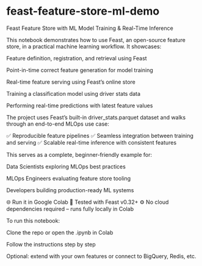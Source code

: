# feast-feature-store-ml-demo

Feast Feature Store with ML Model Training & Real-Time Inference

This notebook demonstrates how to use Feast, an open-source feature store, in a practical machine learning workflow.
It showcases:

Feature definition, registration, and retrieval using Feast

Point-in-time correct feature generation for model training

Real-time feature serving using Feast’s online store

Training a classification model using driver stats data

Performing real-time predictions with latest feature values

The project uses Feast’s built-in driver_stats.parquet dataset and walks through an end-to-end MLOps use case:

✅ Reproducible feature pipelines
✅ Seamless integration between training and serving
✅ Scalable real-time inference with consistent features

This serves as a complete, beginner-friendly example for:

Data Scientists exploring MLOps best practices

MLOps Engineers evaluating feature store tooling

Developers building production-ready ML systems

🌐 Run it in Google Colab
🧪 Tested with Feast v0.32+
⚙️ No cloud dependencies required – runs fully locally in Colab

To run this notebook:

Clone the repo or open the .ipynb in Colab

Follow the instructions step by step

Optional: extend with your own features or connect to BigQuery, Redis, etc.
